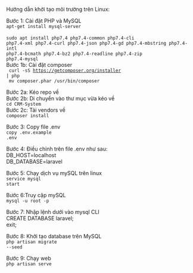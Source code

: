Hướng dẫn khởi tạo môi trường trên Linux:

Bước 1: Cài đặt PHP và MySQL <br>
<code>apt-get install mysql-server </code> <br>
<code>sudo apt install php7.4 php7.4-common php7.4-cli php7.4-xml php7.4-curl php7.4-json php7.4-gd php7.4-mbstring php7.4-intl 
php7.4-bcmath php7.4-bz2 php7.4-readline php7.4-zip php7.4-mysql</code><br>
Bước 1b: Cài đặt composer<br>
<code> curl -sS https://getcomposer.org/installer | php </code><br>
<code> mv composer.phar /usr/bin/composer</code> <br>

Bước 2a: Kéo repo về <br>
Bước 2b: Di chuyển vào thư mục vừa kéo về <br>
<code>cd CRM-System</code><br>
Bước 2c: Tải vendors về <br>
<code>composer install</code><br>

Bước 3: Copy file .env<br>
<code>copy .env.example .env</code><br>

Bước 4: Điều chỉnh trên file .env như sau:<br>
DB_HOST=localhost<br>
DB_DATABASE=laravel<br>

Bước 5: Chạy dịch vụ mySQL trên linux<br>
<code>service mysql start</code><br>

Bước 6:Truy cập mySQL<br>
<code>mysql -u root -p</code><br>

Bước 7: Nhập lệnh dưới vào mysql CLI<br>
CREATE DATABASE laravel;<br>
exit;<br>

Bước 8: Khởi tạo database trên MySQL<br>
<code>php artisan migrate --seed</code><br>

Bước 9: Chạy web<br>
<code>php artisan serve</code><br>
